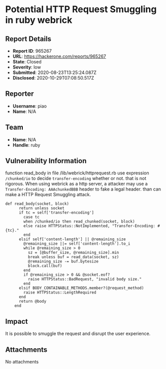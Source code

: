 # Potential HTTP Request Smuggling in ruby webrick

## Report Details
- **Report ID**: 965267
- **URL**: https://hackerone.com/reports/965267
- **State**: Closed
- **Severity**: low
- **Submitted**: 2020-08-23T13:25:24.087Z
- **Disclosed**: 2020-10-29T07:08:50.517Z

## Reporter
- **Username**: piao
- **Name**: N/A

## Team
- **Name**: N/A
- **Handle**: ruby

## Vulnerability Information
function read_body in file /lib/webrick/httprequest.rb use  expression ```/chunked/io``` to decide ```transfer-encoding``` whether or not.
that is not rigorous. When using webrick as a http server, a attacker may use  a ```Transfer-Encoding: AAAchunkedBBB``` header to fake a legal header. than can make a HTTP Request Smuggling attack.
```
def read_body(socket, block)
      return unless socket
      if tc = self['transfer-encoding']
        case tc
        when /chunked/io then read_chunked(socket, block)
        else raise HTTPStatus::NotImplemented, "Transfer-Encoding: #{tc}."
        end
      elsif self['content-length'] || @remaining_size
        @remaining_size ||= self['content-length'].to_i
        while @remaining_size > 0
          sz = [@buffer_size, @remaining_size].min
          break unless buf = read_data(socket, sz)
          @remaining_size -= buf.bytesize
          block.call(buf)
        end
        if @remaining_size > 0 && @socket.eof?
          raise HTTPStatus::BadRequest, "invalid body size."
        end
      elsif BODY_CONTAINABLE_METHODS.member?(@request_method)
        raise HTTPStatus::LengthRequired
      end
      return @body
    end
```

## Impact

It is possible to smuggle the request and disrupt the user experience.

## Attachments
No attachments
